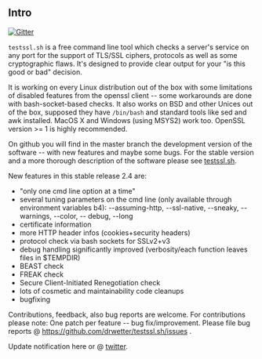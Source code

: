
## Intro

[![Gitter](https://badges.gitter.im/Join%20Chat.svg)](https://gitter.im/drwetter/testssl.sh?utm_source=badge&utm_medium=badge&utm_campaign=pr-badge&utm_content=badge)

`testssl.sh` is a free command line tool which checks a server's service on any port for the support of TLS/SSL ciphers, protocols as well as some cryptographic flaws. It's designed to provide clear output for your "is this good or bad" decision.

It is working on every Linux distribution out of the box with some limitations of disabled features from the openssl client -- some workarounds are done with bash-socket-based checks. It also works on BSD and other Unices out of the box, supposed they have `/bin/bash` and standard tools like sed and awk installed. MacOS X and Windows (using MSYS2) work too. OpenSSL version >= 1 is highly recommended.

On github you will find in the master branch the development version of the software -- with new features and maybe some bugs. For the stable version and a more thorough description of the software please see [testssl.sh](https://testssl.sh/ "Go to the site with the stable version and more documentation"). 

New features in this stable release 2.4 are: 

* "only one cmd line option at a time"
* several tuning parameters on the cmd line (only available through environment variables b4): --assuming-http, --ssl-native, --sneaky, --warnings, --color, -- debug, --long
* certificate information
* more HTTP header infos (cookies+security headers)
* protocol check via bash sockets for SSLv2+v3
* debug handling significantly improved (verbosity/each function leaves files in $TEMPDIR) 
* BEAST check
* FREAK check
* Secure Client-Initiated Renegotiation check
* lots of cosmetic and maintainability code cleanups
* bugfixing

Contributions, feedback, also bug reports are welcome. For contributions please note: One patch per feature -- bug fix/improvement. Please file bug reports @ https://github.com/drwetter/testssl.sh/issues .

Update notification here or @ [twitter](https://twitter.com/drwetter). 


